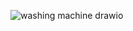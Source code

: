 ![washing machine drawio](https://user-images.githubusercontent.com/71341236/154830169-bc799517-d982-4edc-89a1-818fadbf5058.png)

